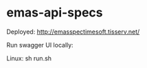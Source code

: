 # emas-api-specs

Deployed: http://emasspectimesoft.tisserv.net/

Run swagger UI locally:

Linux:
sh run.sh
